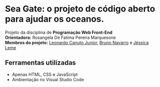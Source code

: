 # Sea Gate: o projeto de código aberto para ajudar os oceanos.
Projeto da disciplina de **Programação Web Front-End**
<br />
**Orientadora:** Rosangela De Fatima Pereira Marquesone
<br />
**Membros do projeto:** [Leonardo Canuto Junior](https://github.com/leonardocjr/), [Bruno Navarro](https://github.com/brunonav) e [Jéssica Leme](https://github.com/jekkaleeme)

## Ferramentas utilizadas
* Apenas HTML, CSS e JavaScript
* Ambientação no Visual Studio Code
